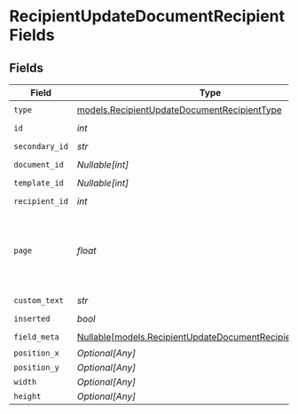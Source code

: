 # RecipientUpdateDocumentRecipientFields


## Fields

| Field                                                                                                                | Type                                                                                                                 | Required                                                                                                             | Description                                                                                                          |
| -------------------------------------------------------------------------------------------------------------------- | -------------------------------------------------------------------------------------------------------------------- | -------------------------------------------------------------------------------------------------------------------- | -------------------------------------------------------------------------------------------------------------------- |
| `type`                                                                                                               | [models.RecipientUpdateDocumentRecipientType](../models/recipientupdatedocumentrecipienttype.md)                     | :heavy_check_mark:                                                                                                   | N/A                                                                                                                  |
| `id`                                                                                                                 | *int*                                                                                                                | :heavy_check_mark:                                                                                                   | N/A                                                                                                                  |
| `secondary_id`                                                                                                       | *str*                                                                                                                | :heavy_check_mark:                                                                                                   | N/A                                                                                                                  |
| `document_id`                                                                                                        | *Nullable[int]*                                                                                                      | :heavy_check_mark:                                                                                                   | N/A                                                                                                                  |
| `template_id`                                                                                                        | *Nullable[int]*                                                                                                      | :heavy_check_mark:                                                                                                   | N/A                                                                                                                  |
| `recipient_id`                                                                                                       | *int*                                                                                                                | :heavy_check_mark:                                                                                                   | N/A                                                                                                                  |
| `page`                                                                                                               | *float*                                                                                                              | :heavy_check_mark:                                                                                                   | The page number of the field on the document. Starts from 1.                                                         |
| `custom_text`                                                                                                        | *str*                                                                                                                | :heavy_check_mark:                                                                                                   | N/A                                                                                                                  |
| `inserted`                                                                                                           | *bool*                                                                                                               | :heavy_check_mark:                                                                                                   | N/A                                                                                                                  |
| `field_meta`                                                                                                         | [Nullable[models.RecipientUpdateDocumentRecipientFieldMeta]](../models/recipientupdatedocumentrecipientfieldmeta.md) | :heavy_check_mark:                                                                                                   | N/A                                                                                                                  |
| `position_x`                                                                                                         | *Optional[Any]*                                                                                                      | :heavy_minus_sign:                                                                                                   | N/A                                                                                                                  |
| `position_y`                                                                                                         | *Optional[Any]*                                                                                                      | :heavy_minus_sign:                                                                                                   | N/A                                                                                                                  |
| `width`                                                                                                              | *Optional[Any]*                                                                                                      | :heavy_minus_sign:                                                                                                   | N/A                                                                                                                  |
| `height`                                                                                                             | *Optional[Any]*                                                                                                      | :heavy_minus_sign:                                                                                                   | N/A                                                                                                                  |